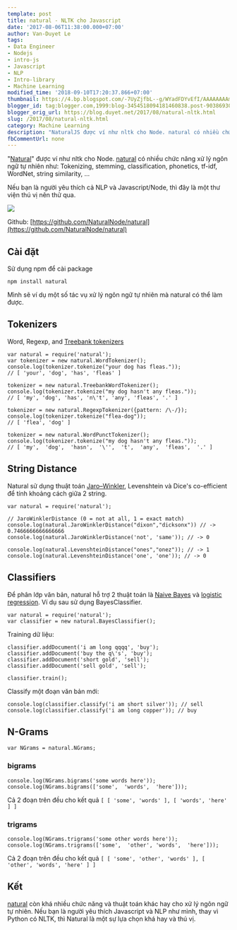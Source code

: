 ```yaml
---
template: post
title: natural - NLTK cho Javascript
date: '2017-08-06T11:38:00.000+07:00'
author: Van-Duyet Le
tags:
- Data Engineer
- Nodejs
- intro-js
- Javascript
- NLP
- Intro-library
- Machine Learning
modified_time: '2018-09-10T17:20:37.866+07:00'
thumbnail: https://4.bp.blogspot.com/-7UyZjfbL--g/WYadFDYvEfI/AAAAAAAAmc4/x-jU5zgVZz8BsBM5VP5zkZA5Y8c79XIBQCK4BGAYYCw/s1600/nlp_js.png
blogger_id: tag:blogger.com,1999:blog-3454518094181460838.post-9038693001571481876
blogger_orig_url: https://blog.duyet.net/2017/08/natural-nltk.html
slug: /2017/08/natural-nltk.html
category: Machine Learning
description: "NaturalJS được ví như nltk cho Node. natural có nhiều chức năng xử lý ngôn ngữ tự nhiên như: Tokenizing, stemming, classification, phonetics, tf-idf, WordNet, string similarity, ..."
fbCommentUrl: none
---
```


"[Natural](https://github.com/NaturalNode/natural)" được ví như nltk cho Node. [natural](https://github.com/NaturalNode/natural) có nhiều chức năng xử lý ngôn ngữ tự nhiên như: Tokenizing, stemming, classification, phonetics, tf-idf, WordNet, string similarity, ...

Nếu bạn là người yêu thích cả NLP và Javascript/Node, thì đây là một thư viện thú vị nên thử qua.

[![](https://4.bp.blogspot.com/-7UyZjfbL--g/WYadFDYvEfI/AAAAAAAAmc4/x-jU5zgVZz8BsBM5VP5zkZA5Y8c79XIBQCK4BGAYYCw/s640/nlp_js.png)](https://4.bp.blogspot.com/-7UyZjfbL--g/WYadFDYvEfI/AAAAAAAAmc4/x-jU5zgVZz8BsBM5VP5zkZA5Y8c79XIBQCK4BGAYYCw/s1600/nlp_js.png)

Github: [https://github.com/NaturalNode/natural](https://github.com/NaturalNode/natural)

## Cài đặt ##
Sử dụng npm để cài package

```
npm install natural
```

Mình sẽ ví dụ một số tác vụ xử lý ngôn ngữ tự nhiên mà natural có thể làm được.

## Tokenizers ##
Word, Regexp, and [Treebank tokenizers](http://www.cis.upenn.edu/~treebank/tokenization.html)

```
var natural = require('natural');
var tokenizer = new natural.WordTokenizer();
console.log(tokenizer.tokenize("your dog has fleas."));
// [ 'your', 'dog', 'has', 'fleas' ]

tokenizer = new natural.TreebankWordTokenizer();
console.log(tokenizer.tokenize("my dog hasn't any fleas."));
// [ 'my', 'dog', 'has', 'n\'t', 'any', 'fleas', '.' ]

tokenizer = new natural.RegexpTokenizer({pattern: /\-/});
console.log(tokenizer.tokenize("flea-dog"));
// [ 'flea', 'dog' ]

tokenizer = new natural.WordPunctTokenizer();
console.log(tokenizer.tokenize("my dog hasn't any fleas."));
// [ 'my',  'dog',  'hasn',  '\'',  't',  'any',  'fleas',  '.' ]
```

## String Distance ##
Natural sử dụng thuật toán [Jaro–Winkler](http://en.wikipedia.org/wiki/Jaro%E2%80%93Winkler_distance), Levenshtein và Dice's co-efficient để tính khoảng cách giữa 2 string.

```
var natural = require('natural');

// JaroWinklerDistance (0 = not at all, 1 = exact match)
console.log(natural.JaroWinklerDistance("dixon","dicksonx")) // -> 0.7466666666666666
console.log(natural.JaroWinklerDistance('not', 'same')); // -> 0

console.log(natural.LevenshteinDistance("ones","onez")); // -> 1
console.log(natural.LevenshteinDistance('one', 'one')); // -> 0
```

## Classifiers ##
Để phân lớp văn bản, natural hỗ trợ 2 thuật toán là [Naive Bayes](http://en.wikipedia.org/wiki/Naive_Bayes_classifier) và [logistic regression](http://en.wikipedia.org/wiki/Logistic_regression). Ví dụ sau sử dụng BayesClassifier.

```
var natural = require('natural');
var classifier = new natural.BayesClassifier();
```

Training dữ liệu:

```
classifier.addDocument('i am long qqqq', 'buy');
classifier.addDocument('buy the q\'s', 'buy');
classifier.addDocument('short gold', 'sell');
classifier.addDocument('sell gold', 'sell');

classifier.train();
```

Classify một đoạn văn bản mới:

```
console.log(classifier.classify('i am short silver')); // sell
console.log(classifier.classify('i am long copper')); // buy 
```

## N-Grams ##

```
var NGrams = natural.NGrams;
```

### bigrams ###

```
console.log(NGrams.bigrams('some words here'));
console.log(NGrams.bigrams(['some',  'words',  'here']));
```

Cả 2 đoạn trên đều cho kết quả `[ [ 'some', 'words' ], [ 'words', 'here' ] ]`

### trigrams ###

```
console.log(NGrams.trigrams('some other words here'));
console.log(NGrams.trigrams(['some',  'other', 'words',  'here']));
```

Cả 2 đoạn trên đều cho kết quả `[ [ 'some', 'other', 'words' ], [ 'other', 'words', 'here' ] ]`

## Kết ##
[natural](https://github.com/NaturalNode/natural) còn khá nhiều chức năng và thuật toán khác hay cho xử lý ngôn ngữ tự nhiên. Nếu bạn là người yêu thích Javascript và NLP như mình, thay vì Python có NLTK, thì Natural là một sự lựa chọn khá hay và thú vị.
